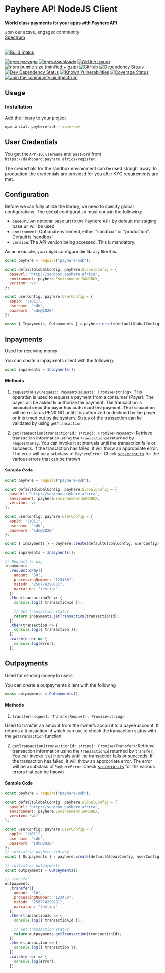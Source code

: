 # Payhere API NodeJS Client</h1>

<strong>World class payments for your apps with Payhere API</strong>

<div>
  Join our active, engaged community: <br>
  <a href="https://spectrum.chat/payhere-api-sdk/">Spectrum</a>
  <br><br>
</div>


[![Build Status](https://travis-ci.org/rileydigitalservices/payhere-node-sdk.svg?branch=master)](https://travis-ci.org/rileydigitalservices/payhere-node-sdk)

[![npm package](https://img.shields.io/npm/v/payhere-sdk/latest.svg?style=flat-square)](https://www.npmjs.com/package/payhere-sdk)
[![npm downloads](https://img.shields.io/npm/dt/payhere-sdk.svg?style=flat-square)](https://www.npmjs.com/package/payhere-sdk)
[![GitHub issues](https://img.shields.io/github/issues/rileydigitalservices/payhere-node-sdk.svg?style=flat-square)](https://github.com/rileydigitalservices/payhere-node-sdk)
[![npm bundle size (minified + gzip)](https://img.shields.io/bundlephobia/minzip/payhere-sdk.svg?style=flat-square)](https://www.npmjs.com/package/payhere-sdk)
![GitHub](https://img.shields.io/github/license/rileydigitalservices/payhere-node-sdk.svg?style=flat-square)
[![Dependency Status](https://david-dm.org/rileydigitalservices/payhere-node-sdk.svg)](https://david-dm.org/rileydigitalservices/payhere-node-sdk)
[![Dev Dependency Status](https://david-dm.org/rileydigitalservices/payhere-node-sdk.svg#info=devDependencies)](https://david-dm.org/rileydigitalservices/payhere-node-sdk#info=devDependencies)
[![Known Vulnerabilities](https://snyk.io/test/github/rileydigitalservices/payhere-node-sdk/badge.svg?targetFile=package.json)](https://snyk.io/test/github/rileydigitalservices/payhere-node-sdk?targetFile=package.json)
[![Coverage Status](https://coveralls.io/repos/github/rileydigitalservices/payhere-node-sdk/badge.svg?branch=master)](https://coveralls.io/github/rileydigitalservices/payhere-node-sdk?branch=master)
[![Join the community on Spectrum](https://withspectrum.github.io/badge/badge.svg)](https://spectrum.chat/payhere-api-sdk/)


## Usage

### Installation

Add the library to your project

```sh
npm install payhere-sdk --save-dev
```

## User Credentials

You get the `APP-ID`, `username` and `password` from `https://dashboard.payhere.africa/register`.

The credentials for the sandbox environment can be used straight away. In production, the credentials are provided for you after KYC requirements are met.

## Configuration

Before we can fully utilize the library, we need to specify global configurations. The global configuration must contain the following:

- `baseUrl`: An optional base url to the Payhere API. By default the staging base url will be used
- `environment`: Optional enviroment, either "sandbox" or "production". Default is 'sandbox'
- `version`: The API version being accessed. This is mandatory.

As an example, you might configure the library like this:

```js
const payhere = require("payhere-sdk");

const defaultGlobalConfig: payhere.GlobalConfig = {
  baseUrl: "http://sandbox.payhere.africa",
  environment: payhere.Environment.SANDBOX,
  version: "v1"
};

const userConfig: payhere.UserConfig = {
  appId: "11011",
  username: "sdk",
  password: "sdk@2020"
};

const { Inpayments, Outpayments } = payhere.create(defaultGlobalConfig, userConfig);
```

## Inpayments

Used for receiving money

You can create a inpayments client with the following:

```js
const inpayments = Inpayments();
```

#### Methods

1. `requestToPay(request: PaymentRequest): Promise<string>`: This operation is used to request a payment from a consumer (Payer). The payer will be asked to authorize the payment. The transaction is executed once the payer has authorized the payment. The transaction will be in status PENDING until it is authorized or declined by the payer or it is timed out by the system. Status of the transaction can be validated by using `getTransaction`

2. `getTransaction(transactionId: string): Promise<Payment>`: Retrieve transaction information using the `transactionId` returned by `requestToPay`. You can invoke it at intervals until the transaction fails or succeeds. If the transaction has failed, it will throw an appropriate error. The error will be a subclass of `PayhereError`. Check [`src/error.ts`](https://github.com/rileydigitalservices/payhere-node-sdk/blob/master/src/errors.ts) for the various errors that can be thrown

#### Sample Code

```js
const payhere = require("payhere-sdk");

const defaultGlobalConfig: payhere.GlobalConfig = {
  baseUrl: "http://sandbox.payhere.africa",
  environment: payhere.Environment.SANDBOX,
  version: "v1"
};

const userConfig: payhere.UserConfig = {
  appId: "11011",
  username: "sdk",
  password: "sdk@2020"
};

const { Inpayments } = payhere.create(defaultGlobalConfig, userConfig);

const inpayments = Inpayments();

// Request to pay
inpayments
  .requestToPay({
    amount: "50",
    processingNumber: "123456",
    msisdn: "256774290781",
    narration: "testing"
  })
  .then(transactionId => {
    console.log({ transactionId });

    // Get transaction status
    return inpayments.getTransaction(transactionId);
  })
  .then(transaction => {
    console.log({ transaction });
  })
  .catch(error => {
    console.log(error);
  });
```

## Outpayments

Used for sending money to users

You can create a outpayments client with the following

```js
const outpayments = Outpayments();
```

#### Methods

1. `transfer(request: TransferRequest): Promise<string>`

Used to transfer an amount from the owner’s account to a payee account. It returns a transaction id which can use to check the transaction status with the `getTransaction` function

2. `getTransaction(transactionId: string): Promise<Transfer>`: Retrieve transaction information using the `transactionId` returned by `transfer`. You can invoke it at intervals until the transaction fails or succeeds. If the transaction has failed, it will throw an appropriate error. The error will be a subclass of `PayhereError`. Check [`src/error.ts`](https://github.com/rileydigitalservices/payhere-node-sdk/blob/master/src/errors.ts) for the various errors that can be thrown

#### Sample Code

```js
const payhere = require("payhere-sdk");

const defaultGlobalConfig: payhere.GlobalConfig = {
  baseUrl: "http://sandbox.payhere.africa",
  environment: payhere.Environment.SANDBOX,
  version: "v1"
};

const userConfig: payhere.UserConfig = {
  appId: "11011",
  username: "sdk",
  password: "sdk@2020"
};
// initialise payhere library
const { Outpayments } = payhere.create(defaultGlobalConfig, userConfig);

// initialise outpayments
const outpayments = Outpayments();

// Transfer
outpayments
  .transfer({
    amount: "50",
    processingNumber: "123456",
    msisdn: "256774290781",
    narration: "testing"
  })
  .then(transactionId => {
    console.log({ transactionId });

    // Get transaction status
    return outpayments.getTransaction(transactionId);
  })
  .then(transaction => {
    console.log({ transaction });
  })
  .catch(error => {
    console.log(error);
  });
```
